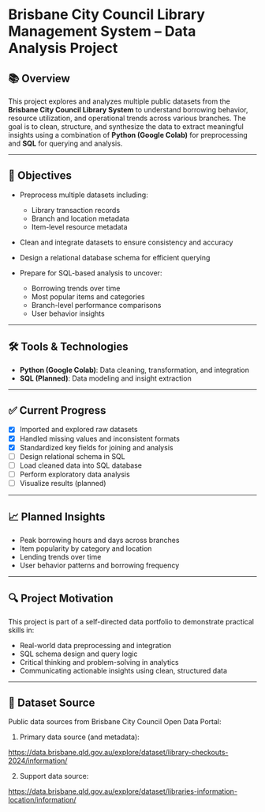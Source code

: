 # Brisbane City Council Library Management System – Data Analysis Project

## 📚 Overview

This project explores and analyzes multiple public datasets from the **Brisbane City Council Library System** to understand borrowing behavior, resource utilization, and operational trends across various branches. The goal is to clean, structure, and synthesize the data to extract meaningful insights using a combination of **Python (Google Colab)** for preprocessing and **SQL** for querying and analysis.

---

## 🧠 Objectives

- Preprocess multiple datasets including:
  - Library transaction records
  - Branch and location metadata
  - Item-level resource metadata

- Clean and integrate datasets to ensure consistency and accuracy

- Design a relational database schema for efficient querying

- Prepare for SQL-based analysis to uncover:
  - Borrowing trends over time
  - Most popular items and categories
  - Branch-level performance comparisons
  - User behavior insights

---

## 🛠️ Tools & Technologies

- **Python (Google Colab)**: Data cleaning, transformation, and integration  
- **SQL (Planned)**: Data modeling and insight extraction

---

## ✅ Current Progress

- [x] Imported and explored raw datasets  
- [x] Handled missing values and inconsistent formats  
- [x] Standardized key fields for joining and analysis  
- [ ] Design relational schema in SQL  
- [ ] Load cleaned data into SQL database  
- [ ] Perform exploratory data analysis  
- [ ] Visualize results (planned)

---

## 📈 Planned Insights

- Peak borrowing hours and days across branches  
- Item popularity by category and location  
- Lending trends over time  
- User behavior patterns and borrowing frequency

---

## 🔍 Project Motivation

This project is part of a self-directed data portfolio to demonstrate practical skills in:
- Real-world data preprocessing and integration
- SQL schema design and query logic
- Critical thinking and problem-solving in analytics
- Communicating actionable insights using clean, structured data

---

## 📂 Dataset Source
Public data sources from Brisbane City Council Open Data Portal:

1. Primary data source (and metadata):

https://data.brisbane.qld.gov.au/explore/dataset/library-checkouts-2024/information/

2. Support data source:

https://data.brisbane.qld.gov.au/explore/dataset/libraries-information-location/information/
